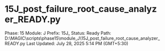 # 15J_post_failure_root_cause_analyzer_READY.py

Phase: 15
Module: J
Prefix: 15J_
Status: Ready
Path: D:\MAGIC\scripts\phase15\module_J\15J_post_failure_root_cause_analyzer_READY.py
Last Updated: July 28, 2025 5:14 PM (GMT+5:30)
